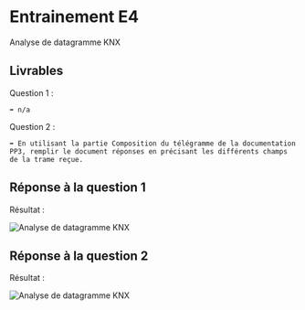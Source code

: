 # Entrainement E4

Analyse de datagramme KNX

## Livrables

Question 1 :

```
➡️ n/a
```

Question 2 :

```
➡️ En utilisant la partie Composition du télégramme de la documentation PP3, remplir le document réponses en précisant les différents champs de la trame reçue.
```

## Réponse à la question 1

Résultat :

![Analyse de datagramme KNX](https://i.imgur.com/47k3rBe.png)

## Réponse à la question 2

Résultat :

![Analyse de datagramme KNX](https://i.imgur.com/QeGmj1y.png)
